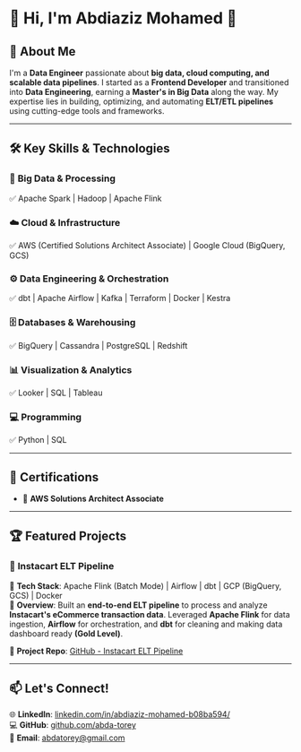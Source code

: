 # 🚀 Hi, I'm Abdiaziz Mohamed 👋  

## 🌟 About Me  

I'm a **Data Engineer** passionate about **big data, cloud computing, and scalable data pipelines**. I started as a **Frontend Developer** and transitioned into **Data Engineering**, earning a **Master's in Big Data** along the way. My expertise lies in building, optimizing, and automating **ELT/ETL pipelines** using cutting-edge tools and frameworks.  

---

## 🛠️ Key Skills & Technologies  

### 🔹 **Big Data & Processing**  
✅ Apache Spark | Hadoop | Apache Flink  

### ☁️ **Cloud & Infrastructure**  
✅ AWS (Certified Solutions Architect Associate) | Google Cloud (BigQuery, GCS)  

### ⚙️ **Data Engineering & Orchestration**  
✅ dbt | Apache Airflow | Kafka | Terraform | Docker  | Kestra

### 🗄️ **Databases & Warehousing**  
✅ BigQuery | Cassandra | PostgreSQL  | Redshift 

### 📊 **Visualization & Analytics**  
✅ Looker | SQL  | Tableau

### 💻 **Programming**  
✅ Python | SQL  

---

## 📜 Certifications  

- 🏅 **AWS Solutions Architect Associate**  

---

## 🏆 Featured Projects  

### 🔹 **Instacart ELT Pipeline**  
📌 **Tech Stack**: Apache Flink (Batch Mode) | Airflow | dbt | GCP (BigQuery, GCS) | Docker  
📌 **Overview**: Built an **end-to-end ELT pipeline** to process and analyze **Instacart's eCommerce transaction data**. Leveraged **Apache Flink** for data ingestion, **Airflow** for orchestration, and **dbt** for cleaning and making data dashboard ready **(Gold Level)**.  

🔗 **Project Repo**: [GitHub - Instacart ELT Pipeline](https://github.com/abda-torey/instacart-ELT-dashboard)  

---

## 📫 Let's Connect!  

🌐 **LinkedIn**: [linkedin.com/in/abdiaziz-mohamed-b08ba594/](https://www.linkedin.com/in/abdiaziz-mohamed-b08ba594/)  
💻 **GitHub**: [github.com/abda-torey](https://github.com/abda-torey/)  
📧 **Email**: [abdatorey@gmail.com](mailto:abdatorey@gmail.com)  
